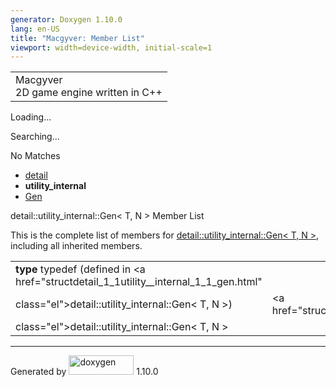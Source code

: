 ```yaml
---
generator: Doxygen 1.10.0
lang: en-US
title: "Macgyver: Member List"
viewport: width=device-width, initial-scale=1
---
```


<div id="top">

<div id="titlearea">

<table data-cellspacing="0" data-cellpadding="0">
<colgroup>
<col style="width: 100%" />
</colgroup>
<tbody>
<tr id="projectrow" class="odd">
<td id="projectalign"><div id="projectname">
Macgyver
</div>
<div id="projectbrief">
2D game engine written in C++
</div></td>
</tr>
</tbody>
</table>

</div>

<div id="main-nav">

</div>

<div id="MSearchSelectWindow"
onmouseover="return searchBox.OnSearchSelectShow()"
onmouseout="return searchBox.OnSearchSelectHide()"
onkeydown="return searchBox.OnSearchSelectKey(event)">

</div>

<div id="MSearchResultsWindow">

<div id="MSearchResults">

<div class="SRPage">

<div id="SRIndex">

<div id="SRResults">

</div>

<div id="Loading" class="SRStatus">

Loading...

</div>

<div id="Searching" class="SRStatus">

Searching...

</div>

<div id="NoMatches" class="SRStatus">

No Matches

</div>

</div>

</div>

</div>

</div>

<div id="nav-path" class="navpath">

- <a href="namespacedetail.html" class="el">detail</a>
- **utility_internal**
- <a href="structdetail_1_1utility__internal_1_1_gen.html"
  class="el">Gen</a>

</div>

</div>

<div class="header">

<div class="headertitle">

<div class="title">

detail::utility_internal::Gen\< T, N \> Member List

</div>

</div>

</div>

<div class="contents">

This is the complete list of members for
<a href="structdetail_1_1utility__internal_1_1_gen.html"
class="el">detail::utility_internal::Gen&lt; T, N &gt;</a>, including
all inherited members.

|                                                                                       |                                                            |     |
|---------------------------------------------------------------------------------------|------------------------------------------------------------|-----|
| **type** typedef (defined in <a href="structdetail_1_1utility__internal_1_1_gen.html" 
 class="el">detail::utility_internal::Gen&lt; T, N &gt;</a>)                            | <a href="structdetail_1_1utility__internal_1_1_gen.html"   
                                                                                         class="el">detail::utility_internal::Gen&lt; T, N &gt;</a>  |     |

</div>

------------------------------------------------------------------------

<span class="small">Generated
by [<img src="doxygen.svg" class="footer" width="104" height="31"
alt="doxygen" />](https://www.doxygen.org/index.html) 1.10.0</span>
